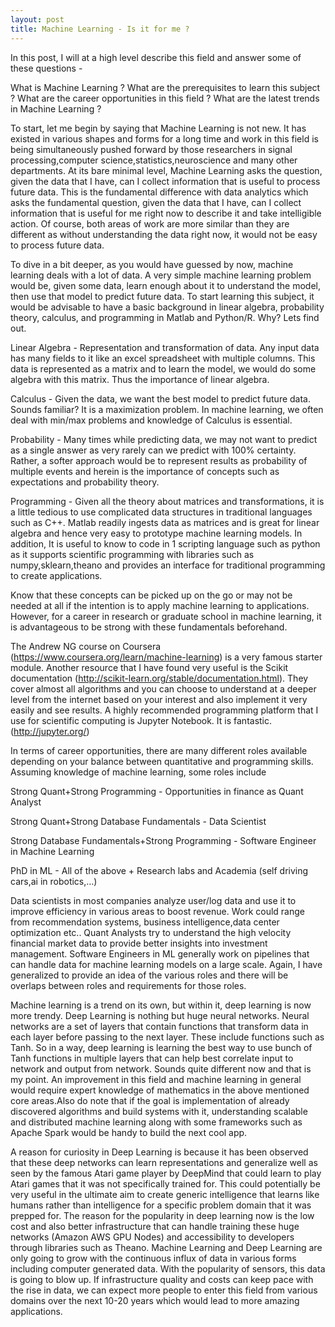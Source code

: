 ```yaml
---
layout: post
title: Machine Learning - Is it for me ?
---
```


In this post, I will at a high level describe this field and answer some of these questions -

What is Machine Learning ?
What are the prerequisites to learn this subject ?
What are the career opportunities in this field ?
What are the latest trends in Machine Learning ?

To start, let me begin by saying that Machine Learning is not new. It has existed in various shapes and forms for a long time and work in this field is being simultaneously pushed forward by those researchers in signal processing,computer science,statistics,neuroscience and many other departments. At its bare minimal level, Machine Learning asks the question, given the data that I have, can I collect information that is useful to process future data. This is the fundamental difference with data analytics which asks the fundamental question, given the data that I have, can I collect information that is useful for me right now to describe it and take intelligible action. Of course, both areas of work are more similar than they are different as without understanding the data right now, it would not be easy to process future data. 

To dive in a bit deeper, as you would have guessed by now, machine learning deals with a lot of data. A very simple machine learning problem would be, given some data, learn enough about it to understand the model, then use that model to predict future data. To start learning this subject, it would be advisable to have a basic background in linear algebra, probability theory, calculus, and programming in Matlab and Python/R. Why? Lets find out.

Linear Algebra - Representation and transformation of data. Any input data has many fields to it like an excel spreadsheet with multiple columns. This data is represented as a matrix and to learn the model, we would do some algebra with this matrix. Thus the importance of linear algebra.

Calculus - Given the data, we want the best model to predict future data. Sounds familiar? It is a maximization problem. In machine learning, we often deal with min/max problems and knowledge of Calculus is essential.

Probability - Many times while predicting data, we may not want to predict as a single answer as very rarely can we predict with 100% certainty. Rather, a softer approach would be to represent results as probability of multiple events and herein is the importance of concepts such as expectations and probability theory.

Programming - Given all the theory about matrices and transformations, it is a little tedious to use complicated data structures in traditional languages such as C++. Matlab readily ingests data as matrices and is great for linear algebra and hence very easy to prototype machine learning models. In addition, It is useful to know to code in 1 scripting language such as python as it supports scientific programming with libraries such as numpy,sklearn,theano and provides an interface for traditional programming to create applications.

Know that these concepts can be picked up on the go or may not be needed at all if the intention is to apply machine learning to applications. However, for a career in research or graduate school in machine learning, it is advantageous to be strong with these fundamentals beforehand. 

The Andrew NG course on Coursera (https://www.coursera.org/learn/machine-learning) is a very famous starter module. Another resource that I have found very useful is the Scikit documentation (http://scikit-learn.org/stable/documentation.html). They cover almost all algorithms and you can choose to understand at a deeper level from the internet based on your interest and also implement it very easily and see results. A highly recommended programming platform that I use for scientific computing is Jupyter Notebook. It is fantastic. (http://jupyter.org/)

In terms of career opportunities, there are many different roles available depending on your balance between quantitative and programming skills. Assuming knowledge of machine learning, some roles include 

Strong Quant+Strong Programming - Opportunities in finance as Quant Analyst

Strong Quant+Strong Database Fundamentals - Data Scientist

Strong Database Fundamentals+Strong Programming - Software Engineer in Machine Learning

PhD in ML - All of the above + Research labs and Academia (self driving cars,ai in robotics,…)

Data scientists in most companies analyze user/log data and use it to improve efficiency in various areas to boost revenue. Work could range from recommendation systems, business intelligence,data center optimization etc.. Quant Analysts try to understand the high velocity financial market data to provide better insights into investment management. Software Engineers in ML generally work on pipelines that can handle data for machine learning models on a large scale. Again, I have generalized to provide an idea of the various roles and there will be overlaps between roles and requirements for those roles.  

Machine learning is a trend on its own, but within it, deep learning is now more trendy. Deep Learning is nothing but huge neural networks. Neural networks are a set of layers that contain functions that transform data in each layer before passing to the next layer. These include functions such as Tanh. So in a way, deep learning is learning the best way to use bunch of Tanh functions in multiple layers that can help best correlate input to network and output from network. Sounds quite different now and that is my point. An improvement in this field and machine learning in general would require expert knowledge of mathematics in the above mentioned core areas.Also do note that if the goal is implementation of already discovered algorithms and build systems with it, understanding scalable and distributed machine learning along with some frameworks such as Apache Spark would be handy to build the next cool app. 

A reason for curiosity in Deep Learning is because it has been observed that these deep networks can learn representations and generalize well as seen by the famous Atari game player by DeepMind that could learn to play Atari games that it was not specifically trained for. This could potentially be very useful in the ultimate aim to create generic intelligence that learns like humans rather than intelligence for a specific problem domain that it was prepped for. The reason for the popularity in deep learning now is the low cost and also better infrastructure that can handle training these huge networks (Amazon AWS GPU Nodes) and accessibility to developers through libraries such as Theano. Machine Learning and Deep Learning are only going to grow with the continuous influx of data in various forms including computer generated data. With the popularity of sensors, this data is going to blow up. If infrastructure quality and costs can keep pace with the rise in data, we can expect more people to enter this field from various domains over the next 10-20 years which would lead to more amazing applications.

